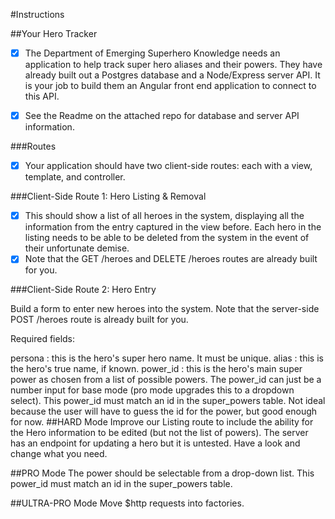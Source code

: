 #Instructions

##Your Hero Tracker
- [x] The Department of Emerging Superhero Knowledge needs an application to help track super hero aliases and their powers. They have already built out a Postgres database and a Node/Express server API. It is your job to build them an Angular front end application to connect to this API.

- [x] See the Readme on the attached repo for database and server API information.

###Routes
- [x] Your application should have two client-side routes: each with a view, template, and controller.

###Client-Side Route 1: Hero Listing & Removal

- [x] This should show a list of all heroes in the system,
displaying all the information from the entry captured in the view before.
Each hero in the listing needs to be able to be deleted from the system in the event of their unfortunate demise.
- [x] Note that the GET /heroes and DELETE /heroes routes are already built for you.

###Client-Side Route 2: Hero Entry

Build a form to enter new heroes into the system. Note that the server-side POST /heroes route is already built for you.

Required fields:

persona : this is the hero's super hero name. It must be unique.
alias : this is the hero's true name, if known.
power_id : this is the hero's main super power as chosen from a list of possible powers. The power_id can just be a number input for base mode (pro mode upgrades this to a dropdown select). This power_id must match an id in the super_powers table. Not ideal because the user will have to guess the id for the power, but good enough for now.
##HARD Mode
Improve our Listing route to include the ability for the Hero information to be edited (but not the list of powers). The server has an endpoint for updating a hero but it is untested. Have a look and change what you need.

##PRO Mode
The power should be selectable from a drop-down list. This power_id must match an id in the super_powers table.

##ULTRA-PRO Mode
Move $http requests into factories.
